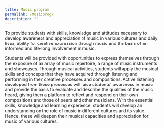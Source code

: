```yaml
---
title: Music program
permalink: /Musicprog/
description: ""
---
```

To provide students with skills, knowledge and attitudes necessary to develop awareness and appreciation of music in various cultures and daily lives, ability for creative expression through music and the basis of an informed and life-long involvement in music.

Students will be provided with opportunities to express themselves through the exposure of an array of music repertoire, a range of music instruments and showcases. Through musical activities, students will apply the musical skills and concepts that they have acquired through listening and performing in their creative processes and compositions. Active listening developed from these processes will raise students’ awareness in music and provide the basis to evaluate and describe the qualities of the music heard, giving them a platform to reflect and respond on their own compositions and those of peers and other musicians. With the essential skills, knowledge and learning experience, students will develop an understanding on the role of music in different cultures and its value. Hence, these will deepen their musical capacities and appreciation for music of various cultures.